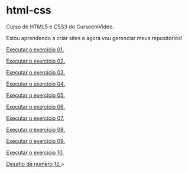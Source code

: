 # html-css
 Curso de HTML5 e CSS3 do CursoemVideo.

Estou aprendendo a criar sites e agora vou gerenciar meus repositórios!

<a href="https://clayver11.github.io/html-css/exercicios/ex001/index.html"> Executar o exercício 01.</a>

<a href="https://clayver11.github.io/html-css/exercicios/ex002/index.html"> Executar o exercício 02.</a>

<a href="https://clayver11.github.io/html-css/exercicios/ex003/index.html"> Executar o exercício 03.</a>

<a href="https://clayver11.github.io/html-css/exercicios/ex004/index.html"> Executar o exercício 04.</a>

<a href="https://clayver11.github.io/html-css/exercicios/ex005/index.html"> Executar o exercício 05.</a>

<a href="https://clayver11.github.io/html-css/exercicios/ex006/index.html"> Executar o exercício 06.</a>

<a href="https://clayver11.github.io/html-css/exercicios/ex007/index.html"> Executar o exercício 07.</a>

<a href="https://clayver11.github.io/html-css/exercicios/ex008/index.html"> Executar o exercício 08.</a>

<a href="https://clayver11.github.io/html-css/exercicios/ex009/index.html"> Executar o exercício 09.</a>

<a href="https://clayver11.github.io/html-css/exercicios/ex010/index.html"> Executar o exercício 10.</a>

<a href="https://clayver11.github.io/projeto-cordel/"> Desafio de numero 12 </a>> 
